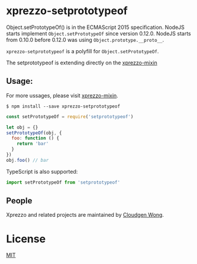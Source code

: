 # xprezzo-setprototypeof

Object.setPrototypeOf() is in the ECMAScript 2015 specification. NodeJS starts implement `Object.setPrototypeOf` since version 0.12.0. NodeJS starts from 0.10.0 before 0.12.0 was using `Object.prototype.__proto__`. 

`xprezzo-setprototypeof` is a polyfill for `Object.setPrototypeOf`.

The setprototypeof is extending directly on the [xprezzo-mixin](https://github.com/xprezzo/xprezzo-mixin)

## Usage:

For more ussages, please visit [xprezzo-mixin](https://github.com/xprezzo/xprezzo-mixin).

```
$ npm install --save xprezzo-setprototypeof
```

```javascript
const setPrototypeOf = require('setprototypeof')

let obj = {}
setPrototypeOf(obj, {
  foo: function () {
    return 'bar'
  }
})
obj.foo() // bar
```

TypeScript is also supported:

```typescript
import setPrototypeOf from 'setprototypeof'
```

## People

Xprezzo and related projects are maintained by [Cloudgen Wong](mailto:cloudgen.wong@gmail.com).

# License

[MIT](LICENSE)
